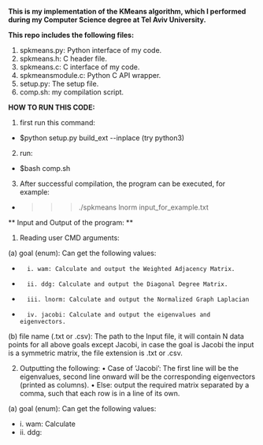 **This is my implementation of the KMeans algorithm, which I performed during my Computer Science degree at Tel Aviv University.**

**This repo includes the following files:**
1. spkmeans.py: Python interface of my code.
2. spkmeans.h: C header file.
3. spkmeans.c: C interface of my code.
4. spkmeansmodule.c: Python C API wrapper.
5. setup.py: The setup file.
6. comp.sh: my compilation script.


**HOW TO RUN THIS CODE:**
1. first run this command: 
* $python setup.py build_ext --inplace (try python3)
2. run:
* $bash comp.sh
3. After successful compilation, the program can be executed, for example:
* >>>./spkmeans lnorm input_for_example.txt

** Input and Output of the program: ** 
1. Reading user CMD arguments:

(a) goal (enum): Can get the following values:
*       i. wam: Calculate and output the Weighted Adjacency Matrix.
*       ii. ddg: Calculate and output the Diagonal Degree Matrix.
*       iii. lnorm: Calculate and output the Normalized Graph Laplacian
*       iv. jacobi: Calculate and output the eigenvalues and eigenvectors.
(b) file name (.txt or .csv): The path to the Input file, it will contain N data points for all above goals except Jacobi, in case the
    goal is Jacobi the input is a symmetric matrix, the file extension is .txt or .csv.

2. Outputting the following:
• Case of ’Jacobi’: The first line will be the eigenvalues, second line onward will be the corresponding eigenvectors (printed as columns).
• Else: output the required matrix separated by a comma, such that each row is in a line of its own.

(a) goal (enum): Can get the following values:
* i. wam: Calculate
* ii. ddg:
